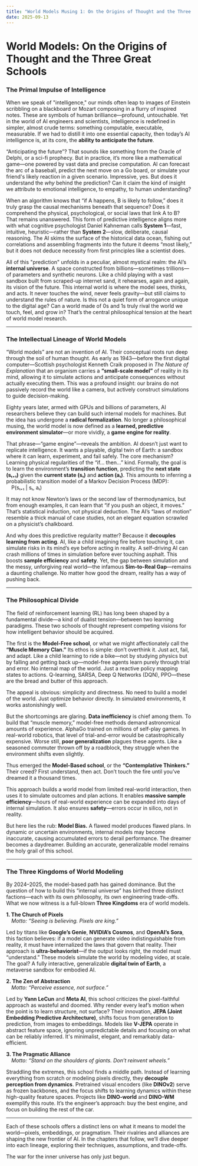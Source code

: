 ```yaml
---
title: "World Models Musing 1: On the Origins of Thought and the Three Great Schools"
date: 2025-09-13
---
```


# **World Models: On the Origins of Thought and the Three Great Schools**

### **The Primal Impulse of Intelligence**

When we speak of "intelligence," our minds often leap to images of Einstein scribbling on a blackboard or Mozart composing in a flurry of inspired notes. These are symbols of human brilliance—profound, untouchable. Yet in the world of AI engineers and scientists, intelligence is redefined in simpler, almost crude terms: something computable, executable, measurable. If we had to distill it into one essential capacity, then today’s AI intelligence is, at its core, the **ability to anticipate the future**.

“Anticipating the future”? That sounds like something from the Oracle of Delphi, or a sci-fi prophecy. But in practice, it’s more like a mathematical game—one powered by vast data and precise computation. AI can forecast the arc of a baseball, predict the next move on a Go board, or simulate your friend's likely reaction in a given scenario. Impressive, yes. But does it understand the _why_ behind the prediction? Can it claim the kind of insight we attribute to emotional intelligence, to empathy, to human understanding?

When an algorithm knows that “if A happens, B is likely to follow,” does it truly grasp the causal mechanisms beneath that sequence? Does it comprehend the physical, psychological, or social laws that link A to B? That remains unanswered. This form of predictive intelligence aligns more with what cognitive psychologist Daniel Kahneman calls **System 1**—fast, intuitive, heuristic—rather than **System 2**—slow, deliberate, causal reasoning. The AI skims the surface of the historical data ocean, fishing out correlations and assembling fragments into the future it deems “most likely,” but it does not deduce necessity from first principles like a scientist does.

All of this "prediction" unfolds in a peculiar, almost mystical realm: the AI’s **internal universe**. A space constructed from billions—sometimes trillions—of parameters and synthetic neurons. Like a child playing with a vast sandbox built from scraped-up internet sand, it rehearses, again and again, its vision of the future. This internal world is where the model sees, thinks, and acts. It never touches the wind, never feels gravity—but still claims to understand the rules of nature. Is this not a quiet form of arrogance unique to the digital age? Can a world made of 0s and 1s truly rival the world we touch, feel, and grow in? That’s the central philosophical tension at the heart of world model research.

---

### **The Intellectual Lineage of World Models**

“World models” are not an invention of AI. Their conceptual roots run deep through the soil of human thought. As early as 1943—before the first digital computer—Scottish psychologist Kenneth Craik proposed in _The Nature of Explanation_ that an organism carries a **“small-scale model”** of reality in its mind, allowing it to simulate actions and anticipate consequences without actually executing them. This was a profound insight: our brains do not passively record the world like a camera, but actively construct simulations to guide decision-making.

Eighty years later, armed with GPUs and billions of parameters, AI researchers believe they can build such internal models for machines. But the idea has undergone a **radical formalization**. No longer a philosophical musing, the world model is now defined as a **learned, predictive environment simulator**—or more vividly, a **game engine for reality**.

That phrase—“game engine”—reveals the ambition. AI doesn’t just want to replicate intelligence. It wants a playable, digital twin of Earth: a sandbox where it can learn, experiment, and fail safely. The core mechanism? Learning physical regularities of the “if… then…” kind. Formally, the goal is to learn the environment’s **transition function**, predicting the **next state (sₜ₊₁)** given the **current state (sₜ)** and **action (aₜ)**. This amounts to inferring a probabilistic transition model of a Markov Decision Process (MDP):  
 P(sₜ₊₁ | sₜ, aₜ)

It may not know Newton’s laws or the second law of thermodynamics, but from enough examples, it can learn that “if you push an object, it moves.” That’s statistical induction, not physical deduction. The AI’s “laws of motion” resemble a thick manual of case studies, not an elegant equation scrawled on a physicist’s chalkboard.

And why does this predictive regularity matter? Because it **decouples learning from acting**. AI, like a child imagining fire before touching it, can simulate risks in its mind’s eye before acting in reality. A self-driving AI can crash millions of times in simulation before ever touching asphalt. This boosts **sample efficiency** and **safety**. Yet, the gap between simulation and the messy, unforgiving real world—the infamous **Sim-to-Real Gap**—remains a daunting challenge. No matter how good the dream, reality has a way of pushing back.

---

### **The Philosophical Divide**

The field of reinforcement learning (RL) has long been shaped by a fundamental divide—a kind of dualist tension—between two learning paradigms. These two schools of thought represent competing visions for how intelligent behavior should be acquired.

The first is the **Model-Free school**, or what we might affectionately call the **“Muscle Memory Clan.”** Its ethos is simple: don’t overthink it. Just act, fail, and adapt. Like a child learning to ride a bike—not by studying physics but by falling and getting back up—model-free agents learn purely through trial and error. No internal map of the world. Just a reactive policy mapping states to actions. Q-learning, SARSA, Deep Q Networks (DQN), PPO—these are the bread and butter of this approach.

The appeal is obvious: simplicity and directness. No need to build a model of the world. Just optimize behavior directly. In simulated environments, it works astonishingly well.

But the shortcomings are glaring. **Data inefficiency** is chief among them. To build that “muscle memory,” model-free methods demand astronomical amounts of experience. AlphaGo trained on millions of self-play games. In real-world robotics, that level of trial-and-error would be catastrophically expensive. Worse still, **poor generalization** plagues these agents. Like a seasoned commuter thrown off by a roadblock, they struggle when the environment shifts even slightly.

Thus emerged the **Model-Based school**, or the **“Contemplative Thinkers.”** Their creed? First understand, then act. Don’t touch the fire until you’ve dreamed it a thousand times.

This approach builds a world model from limited real-world interaction, then uses it to simulate outcomes and plan actions. It enables **massive sample efficiency**—hours of real-world experience can be expanded into days of internal simulation. It also ensures **safety**—errors occur in silico, not in reality.

But here lies the rub: **Model Bias.** A flawed model produces flawed plans. In dynamic or uncertain environments, internal models may become inaccurate, causing accumulated errors to derail performance. The dreamer becomes a daydreamer. Building an accurate, generalizable model remains the holy grail of this school.

---

### **The Three Kingdoms of World Modeling**

By 2024–2025, the model-based path has gained dominance. But the question of how to build this “internal universe” has birthed three distinct factions—each with its own philosophy, its own engineering trade-offs. What we now witness is a full-blown **Three Kingdoms** era of world models.

**1. The Church of Pixels**  
 _Motto: “Seeing is believing. Pixels are king.”_

Led by titans like **Google’s Genie**, **NVIDIA’s Cosmos**, and **OpenAI’s Sora**, this faction believes: if a model can generate video indistinguishable from reality, it must have internalized the laws that govern that reality. Their approach is **ultra-behaviorist**—if the output looks right, the model must “understand.” These models simulate the world by modeling video, at scale. The goal? A fully interactive, generalizable **digital twin of Earth**, a metaverse sandbox for embodied AI.

**2. The Zen of Abstraction**  
 _Motto: “Perceive essence, not surface.”_

Led by **Yann LeCun** and **Meta AI**, this school criticizes the pixel-faithful approach as wasteful and doomed. Why render every leaf’s motion when the point is to learn structure, not surface? Their innovation, **JEPA (Joint Embedding Predictive Architecture)**, shifts focus from generation to prediction, from images to embeddings. Models like **V-JEPA** operate in abstract feature space, ignoring unpredictable details and focusing on what can be reliably inferred. It's minimalist, elegant, and remarkably data-efficient.

**3. The Pragmatic Alliance**  
 _Motto: “Stand on the shoulders of giants. Don’t reinvent wheels.”_

Straddling the extremes, this school finds a middle path. Instead of learning everything from scratch or modeling pixels directly, they **decouple perception from dynamics**. Pretrained visual encoders (like **DINOv2**) serve as frozen backbones, and the focus shifts to learning dynamics within these high-quality feature spaces. Projects like **DINO-world** and **DINO-WM** exemplify this route. It’s the engineer’s approach: buy the best engine, and focus on building the rest of the car.

---

Each of these schools offers a distinct lens on what it means to model the world—pixels, embeddings, or pragmatism. Their rivalries and alliances are shaping the new frontier of AI. In the chapters that follow, we’ll dive deeper into each lineage, exploring their techniques, assumptions, and trade-offs.

The war for the inner universe has only just begun.

